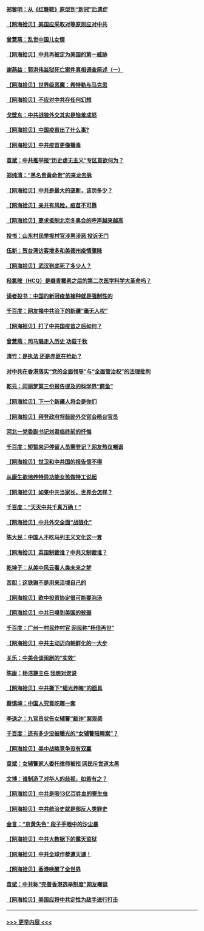 #### [郑黎明：从《红舞鞋》原型到“新冠”后遗症](../pages/nsc993/n12890469.md?t=04200352) 
#### [【网海拾贝】美国应采取对等原则应对中共](../pages/nsc993/n12889176.md?t=04200352) 
#### [曾慧燕：乱世中国儿女情](../pages/nsc993/n12887931.md?t=04200352) 
#### [【网海拾贝】中共再被定为美国的第一威胁](../pages/nsc993/n12887580.md?t=04200352) 
#### [谢燕益：郭洪伟监狱死亡案件真相调查简述（一）](../pages/nsc993/n12885648.md?t=04200352) 
#### [【网海拾贝】世界级恶魔：希特勒与马克思](../pages/nsc993/n12884062.md?t=04200352) 
#### [【网海拾贝】不应对中共存任何幻想](../pages/nsc993/n12881460.md?t=04200352) 
#### [戈壁东：中共战狼外交其实是恼羞成怒](../pages/nsc993/n12880392.md?t=04200352) 
#### [【网海拾贝】中国疫苗出了什么事?](../pages/nsc993/n12879124.md?t=04200352) 
#### [【网海拾贝】中共疫苗更像播毒](../pages/nsc993/n12876631.md?t=04200352) 
#### [袁斌：中共推举报“历史虚无主义”专区意欲何为？](../pages/nsc993/n12876530.md?t=04200352) 
#### [郑纯清：“黑名贵黄命贵”的来龙去脉](../pages/nsc993/n12875589.md?t=04200352) 
#### [【网海拾贝】中共是最大的垄断，该罚多少？](../pages/nsc993/n12874006.md?t=04200352) 
#### [【网海拾贝】亲共有风险，疫苗不可靠](../pages/nsc993/n12872224.md?t=04200352) 
#### [【网海拾贝】要求抵制北京冬奥会的呼声越来越高](../pages/nsc993/n12868962.md?t=04200352) 
#### [投书：山东村民举报村官涉黑涉恶 投诉无门](../pages/nsc993/n12869726.md?t=04200352) 
#### [伍新：贺台湾访客增多和美德州疫情骤降](../pages/nsc993/n12865651.md?t=04200352) 
#### [【网海拾贝】武汉到底死了多少人？](../pages/nsc993/n12863707.md?t=04200352) 
#### [羟氯喹（HCQ）是继青霉素之后的第二次医学科学大革命吗？](../pages/nsc993/n12638564.md?t=04200352) 
#### [读者投书：中国的新冠疫苗接种就是强制性的](../pages/nsc993/n12859932.md?t=04200352) 
#### [千百度：网友揭中共治下的新疆“毫无人权”](../pages/nsc993/n12858385.md?t=04200352) 
#### [【网海拾贝】打了中共国疫苗之后如何？](../pages/nsc993/n12857866.md?t=04200352) 
#### [曾慧燕：司马璐走入历史 功载千秋](../pages/nsc993/n12856996.md?t=04200352) 
#### [清竹：是执法 还是赤匪在抢劫？](../pages/nsc993/n12856952.md?t=04200352) 
#### [对中共在香港落实“党的全面领导”与“全面管治权”的法理批判](../pages/nsc993/n12856929.md?t=04200352) 
#### [乾元：闫丽梦第三份报告提及的科学界“鳄鱼”](../pages/nsc993/n12855985.md?t=04200352) 
#### [【网海拾贝】下一个新疆人将会是你们](../pages/nsc993/n12855864.md?t=04200352) 
#### [【网海拾贝】拜登政府将鼓励外交官会晤台官员](../pages/nsc993/n12853615.md?t=04200352) 
#### [河北一党委副书记刘君临终前的忏悔](../pages/nsc993/n12849420.md?t=04200352) 
#### [千百度：短暂来沪停留人员需登记？网友热议嘲讽](../pages/nsc993/n12853497.md?t=04200352) 
#### [【网海拾贝】世卫和中共国的报告信不得](../pages/nsc993/n12850902.md?t=04200352) 
#### [从康生欲培养特异功能女孩做特工说起](../pages/nsc993/n12849289.md?t=04200352) 
#### [【网海拾贝】如果中共当家长，世界会怎样？](../pages/nsc993/n12848436.md?t=04200352) 
#### [千百度：“天灭中共千真万确！”](../pages/nsc993/n12845659.md?t=04200352) 
#### [【网海拾贝】中共外交全面“战狼化”](../pages/nsc993/n12845607.md?t=04200352) 
#### [陈大民：中国人不吃马列主义文化这一套](../pages/nsc993/n12842496.md?t=04200352) 
#### [【网海拾贝】英国制裁谁？中共又制裁谁？](../pages/nsc993/n12840909.md?t=04200352) 
#### [乾坤子：从美中风云看人类未来之梦](../pages/nsc993/n12840590.md?t=04200352) 
#### [苦胆：这铁锹不是用来活埋自己的](../pages/nsc993/n12839512.md?t=04200352) 
#### [【网海拾贝】欧中投资协定很可能要泡汤](../pages/nsc993/n12835122.md?t=04200352) 
#### [【网海拾贝】中共已嗅到美国的软弱](../pages/nsc993/n12832411.md?t=04200352) 
#### [千百度：广州一村民炸村官 网民称“杨佳再世”](../pages/nsc993/n12832380.md?t=04200352) 
#### [【网海拾贝】中共主动迈向朝鲜化的一大步](../pages/nsc993/n12829887.md?t=04200352) 
#### [关乐：中美会谈闹剧的“实效”](../pages/nsc993/n12826698.md?t=04200352) 
#### [陈康：杨洁篪主任  我想对您说](../pages/nsc993/n12826609.md?t=04200352) 
#### [【网海拾贝】中共撕下“韬光养晦”的面具](../pages/nsc993/n12826459.md?t=04200352) 
#### [蔡慎坤：中国人究竟吃哪一套](../pages/nsc993/n12826010.md?t=04200352) 
#### [李退之：九官员状告女辅警“敲诈”案观感](../pages/nsc993/n12823984.md?t=04200352) 
#### [千百度：还有多少没被曝光的“女辅警陪睡案”？](../pages/nsc993/n12822136.md?t=04200352) 
#### [【网海拾贝】美中战略竞争没有双赢](../pages/nsc993/n12822105.md?t=04200352) 
#### [袁斌：女辅警家人委托律师被拒 网民斥世道太黑](../pages/nsc993/n12822004.md?t=04200352) 
#### [文博：谁制造了对华人的歧视，如若有之？](../pages/nsc993/n12821635.md?t=04200352) 
#### [【网海拾贝】中共是吸13亿百姓血的寄生虫](../pages/nsc993/n12819191.md?t=04200352) 
#### [【网海拾贝】中共统治史就是部反人类罪史](../pages/nsc993/n12816738.md?t=04200352) 
#### [金言：“京黄失色” 段子手眼中的沙尘暴](../pages/nsc993/n12815700.md?t=04200352) 
#### [【网海拾贝】中共大数据下的露天监狱](../pages/nsc993/n12811075.md?t=04200352) 
#### [【网海拾贝】中共全球作孽遭天谴！](../pages/nsc993/n12810258.md?t=04200352) 
#### [【网海拾贝】香港唤醒了全世界](../pages/nsc993/n12809100.md?t=04200352) 
#### [袁斌：中共称“完善香港选举制度”网友嘲讽](../pages/nsc993/n12808994.md?t=04200352) 
#### [【网海拾贝】美国应将中共定性为敌手进行打击](../pages/nsc993/n12806870.md?t=04200352) 

----
#### [ >>> 更早内容 <<< ](../indexes/nsc993-earlier.md)
